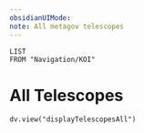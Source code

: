 ```yaml
---
obsidianUIMode: 
note: All metagov telescopes
---
```


```dataview
LIST
FROM "Navigation/KOI"
```
# All Telescopes 
```dataviewjs
dv.view("displayTelescopesAll")
```
